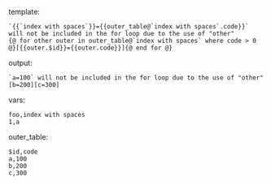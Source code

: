 template:

```
`{{`index with spaces`}}={{outer_table@`index with spaces`.code}}` will not be included in the for loop due to the use of "other"
{@ for other outer in outer_table@`index with spaces` where code > 0 @}[{{outer.$id}}={{outer.code}}]{@ end for @}
```

output:

```
`a=100` will not be included in the for loop due to the use of "other"
[b=200][c=300]
```

vars:

```
foo,index with spaces
1,a
```

outer_table:

```
$id,code
a,100
b,200
c,300
```
